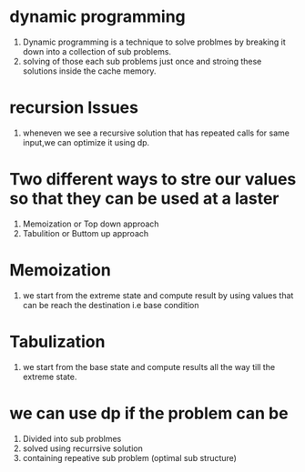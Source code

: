 # dynamic programming 

1. Dynamic programming  is a technique to solve problmes by breaking it down into a collection of sub problems.
2. solving of those each sub problems just once and stroing these solutions inside the cache memory.

# recursion Issues

1. wheneven we see a recursive solution that has repeated calls for same input,we can optimize it using dp.

# Two different ways to stre our values so that they can be used at a laster

1. Memoization or Top down approach
2. Tabulition or Buttom up approach

# Memoization

1. we start from the extreme state  and compute result by using values that can be reach the destination i.e base condition

# Tabulization

1. we start from the base state  and compute results all the way till the extreme state.

# we can use dp if the problem can be

1. Divided into sub problmes
2. solved using recurrsive solution
3. containing repeative sub problem (optimal sub structure)
